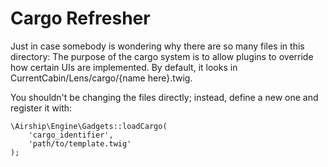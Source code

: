 # Cargo Refresher

Just in case somebody is wondering why there are so many files in this
directory: The purpose of the cargo system is to allow plugins to
override how certain UIs are implemented. By default, it looks in
CurrentCabin/Lens/cargo/{name here}.twig.

You shouldn't be changing the files directly; instead, define a new one
and register it with:

    \Airship\Engine\Gadgets::loadCargo(
        'cargo_identifier',
        'path/to/template.twig'
    );

